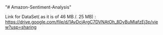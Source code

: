 "# Amazon-Sentiment-Analysis" 

Link for DataSet( as it is of 46 MB /. 25 MB) : https://drive.google.com/file/d/1AvDcjArgC7DVNAtOh_8DyBuMlafzEj3p/view?usp=sharing
